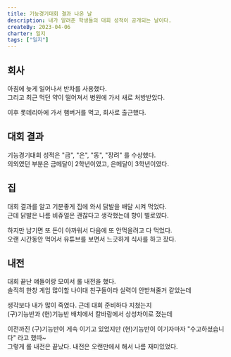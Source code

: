 ```yaml
---
title: 기능경기대회 결과 나온 날
description: 내가 알려준 학생들의 대회 성적이 공개되는 날이다.
createBy: 2023-04-06
charter: 일지
tags: ["일지"]
---
```


## 회사 

아침에 늦게 일어나서 반차를 사용했다.              
그리고 최근 먹던 약이 떨어져서 병원에 가서 새로 처방받았다.         

이후 롯데리아에 가서 햄버거를 먹고, 회사로 출근했다.             

## 대회 결과

기능경기대회 성적은 "금", "은", "동", "장려" 를 수상했다.               
의외였던 부분은 금메달이 2학년이였고, 은메달이 3학년이였다.              

## 집

대회 결과를 알고 기분좋게 집에 와서 닭발을 배달 시켜 먹었다.               
근데 닭발은 나름 비쥬얼은 괜찮다고 생각했는데 향이 별로였다.           

하지만 남기면 또 돈이 아까워서 다음에 또 안먹을려고 다 먹었다.                 
오랜 시간동안 먹어서 유튜브를 보면서 느긋하게 식사를 하고 잤다.

## 내전

대회 끝난 얘들이랑 모여서 롤 내전을 했다.                     
솔직히 한창 게임 많이할 나이대 친구들이라 실력이 안받쳐줄거 같았는데             

생각보다 내가 많이 죽였다. 근데 대회 준비하다 지쳤는지             
(구)기능반과 (현)기능반 배치에서 칼바람에서 상성차이로 졌는데           

이전까진 (구)기능반이 게속 이기고 있었지만 (현)기능반이 이기자마자 "수고하셨습니다" 라고 했따~             
그렇게 롤 내전은 끝났다. 내전은 오랜만에서 해서 나름 재미있었다.






